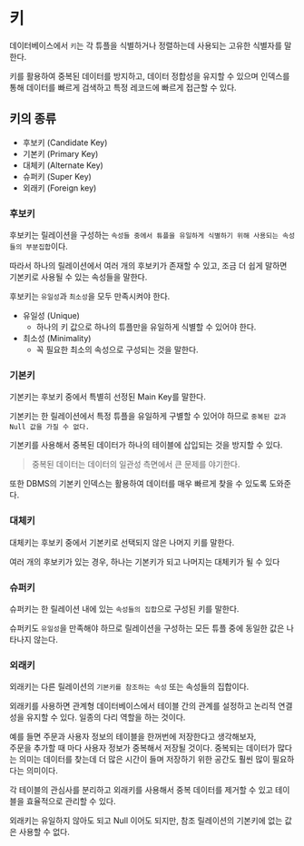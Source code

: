 # 키

데이터베이스에서 `키`는 각 튜플을 식별하거나 정렬하는데 사용되는 고유한 식별자를 말한다.

키를 활용하여 중복된 데이터를 방지하고, 데이터 정합성을 유지할 수 있으며 인덱스를 통해 데이터를 빠르게 검색하고 특정 레코드에 빠르게 접근할 수 있다.

## 키의 종류

- 후보키 (Candidate Key)
- 기본키 (Primary Key)
- 대체키 (Alternate Key)
- 슈퍼키 (Super Key)
- 외래키 (Foreign key)

### 후보키

후보키는 릴레이션을 구성하는 `속성들 중에서 튜플을 유일하게 식별하기 위해 사용되는 속성들의 부분집합`이다. 

따라서 하나의 릴레이션에서 여러 개의 후보키가 존재할 수 있고, 조금 더 쉽게 말하면 기본키로 사용될 수 있는 속성들을 말한다.

후보키는 `유일성`과 `최소성`을 모두 만족시켜야 한다.

- 유일성 (Unique)
    - 하나의 키 값으로 하나의 튜플만을 유일하게 식별할 수 있어야 한다.
- 최소성 (Minimality)
    - 꼭 필요한 최소의 속성으로 구성되는 것을 말한다.


### 기본키

기본키는 후보키 중에서 특별히 선정된 Main Key를 말한다.

기본키는 한 릴레이션에서 특정 튜플을 유일하게 구별할 수 있어야 하므로 `중복된 값과 Null 값을 가질 수 없다.`

기본키를 사용해서 중복된 데이터가 하나의 테이블에 삽입되는 것을 방지할 수 있다.

> 중복된 데이터는 데이터의 일관성 측면에서 큰 문제를 야기한다.

또한 DBMS의 기본키 인덱스는 활용하여 데이터를 매우 빠르게 찾을 수 있도록 도와준다.

### 대체키

대체키는 후보키 중에서 기본키로 선택되지 않은 나머지 키를 말한다.

여러 개의 후보키가 있는 경우, 하나는 기본키가 되고 나머지는 대체키가 될 수 있다

### 슈퍼키

슈퍼키는 한 릴레이션 내에 있는 `속성들의 집합`으로 구성된 키를 말한다.

슈퍼키도 `유일성`을 만족해야 하므로 릴레이션을 구성하는 모든 튜플 중에 동일한 값은 나타나지 않는다.

### 외래키

외래키는 다른 릴레이션의 `기본키를 참조하는 속성` 또는 속성들의 집합이다.

외래키를 사용하면 관계형 데이터베이스에서 테이블 간의 관계를 설정하고 논리적 연결성을 유지할 수 있다. 일종의 다리 역할을 하는 것이다. 

예를 들면 주문과 사용자 정보의 테이블을 한꺼번에 저장한다고 생각해보자,  
주문을 추가할 때 마다 사용자 정보가 중복해서 저장될 것이다. 중복되는 데이터가 많다는 의미는 데이터를 찾는데 더 많은 시간이 들며 저장하기 위한 공간도 훨씬 많이 필요하다는 의미이다.

각 테이블의 관심사를 분리하고 외래키를 사용해서 중복 데이터를 제거할 수 있고 테이블을 효율적으로 관리할 수 있다.

외래키는 유일하지 않아도 되고 Null 이어도 되지만, 참조 릴레이션의 기본키에 없는 값은 사용할 수 없다.